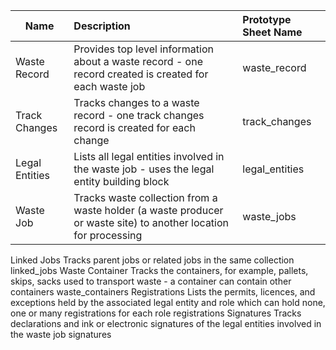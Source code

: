 |Name              |Description                                         |Prototype Sheet Name       |
|------------------|:---------------------------------------------------|:--------------------------|
|Waste Record      |Provides top level information about a waste record - one record created is created for each waste job|waste_record|    
|Track Changes     |Tracks changes to a waste record - one track changes record is created for each change|track_changes|
|Legal Entities|Lists all legal entities involved in the waste job - uses the legal entity building block|legal_entities|
|Waste Job|Tracks waste collection from a waste holder (a waste producer or waste site) to another location for processing|waste_jobs|
Linked Jobs
Tracks parent jobs or related jobs in the same collection
linked_jobs
Waste Container
Tracks the containers, for example, pallets, skips, sacks used to transport waste - a container can contain other containers
waste_containers
Registrations
Lists the permits, licences, and exceptions held by the associated legal entity and role which can hold none, one or many registrations for each role
registrations
Signatures
Tracks declarations and ink or electronic signatures of the legal entities involved in the waste job
signatures
